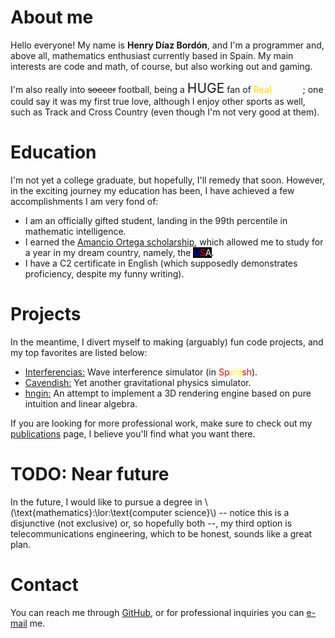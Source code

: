 # About me

Hello everyone! My name is **Henry Díaz Bordón**, and I'm a programmer and, above all, mathematics enthusiast currently based in Spain. My main interests are code and math, of course, but also working out and gaming.

I'm also really into <span style="text-decoration: line-through;">soccer</span> football, being a <span style="font-size: 150%;">HUGE</span> fan of <span style="color: gold;">Real</span> <span style="color: white;">Madrid</span>; one could say it was my first true love, although I enjoy other sports as well, such as Track and Cross Country (even though I'm not very good at them).

# Education
I'm not yet a college graduate, but hopefully, I'll remedy that soon. However, in the exciting journey my education has been, I have achieved a few accomplishments I am very fond of:

* I am an officially gifted student, landing in the 99th percentile in mathematic intelligence.
* I earned the [Amancio Ortega scholarship](https://becas.faortega.org/), which allowed me to study for a year in my dream country, namely, the <span style="background-color: black;"><span style="color: blue;">U</span><span style="color: red;">S</span><span style="color: white;">A</span></span>. 
* I have a C2 certificate in English (which supposedly demonstrates proficiency, despite my funny writing).

# Projects
In the meantime, I divert myself to making (arguably) fun code projects, and my top favorites are listed below:

* [Interferencias:](https://h3nry-d1az.github.io/interferencias/) Wave interference simulator (in <span style="color: red;">Sp</span><span style="color: yellow;">ani</span><span style="color: red;">sh</span>). 
* [Cavendish:](https://github.com/h3nry-d1az/cavendish) Yet another gravitational physics simulator.
* [hngin:](https://github.com/h3nry-d1az/hngin) An attempt to implement a 3D rendering engine based on pure intuition and linear algebra.

If you are looking for more professional work, make sure to check out my [publications](publications.md) page, I believe you'll find what you want there.

# TODO: Near future
In the future, I would like to pursue a degree in \\(\text{mathematics}\:\lor\:\text{computer science}\\) -- notice this is a disjunctive (not exclusive) or, so hopefully both --, my third option is telecommunications engineering, which to be honest, sounds like a great plan.

# Contact
You can reach me through [GitHub](https://github.com/h3nry-d1az), or for professional inquiries you can [e-mail](mailto:henrydiazbordon@gmail.com) me.